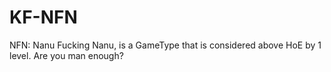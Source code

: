 # KF-NFN
NFN: Nanu Fucking Nanu, is a GameType that is considered above HoE by 1 level. Are you man enough?
